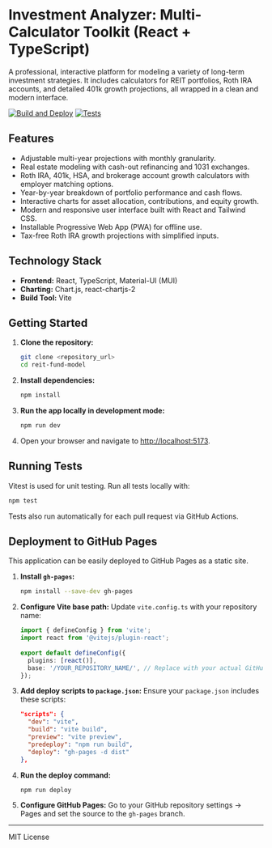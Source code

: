 # Investment Analyzer: Multi-Calculator Toolkit (React + TypeScript)

A professional, interactive platform for modeling a variety of long-term investment strategies. It includes calculators for REIT portfolios, Roth IRA accounts, and detailed 401k growth projections, all wrapped in a clean and modern interface.

[![Build and Deploy](https://github.com/mmostagirbhuiyan/multi-fund-model/actions/workflows/deploy.yml/badge.svg)](https://github.com/mmostagirbhuiyan/multi-fund-model/actions/workflows/deploy.yml)
[![Tests](https://github.com/mmostagirbhuiyan/multi-fund-model/actions/workflows/test.yml/badge.svg)](https://github.com/mmostagirbhuiyan/multi-fund-model/actions/workflows/test.yml)

## Features
- Adjustable multi-year projections with monthly granularity.
- Real estate modeling with cash-out refinancing and 1031 exchanges.
- Roth IRA, 401k, HSA, and brokerage account growth calculators with employer matching options.
- Year-by-year breakdown of portfolio performance and cash flows.
- Interactive charts for asset allocation, contributions, and equity growth.
- Modern and responsive user interface built with React and Tailwind CSS.
- Installable Progressive Web App (PWA) for offline use.
- Tax-free Roth IRA growth projections with simplified inputs.

## Technology Stack
- **Frontend:** React, TypeScript, Material-UI (MUI)
- **Charting:** Chart.js, react-chartjs-2
- **Build Tool:** Vite

## Getting Started

1. **Clone the repository:**
   ```bash
   git clone <repository_url>
   cd reit-fund-model
   ```
2. **Install dependencies:**
   ```bash
   npm install
   ```
3. **Run the app locally in development mode:**
   ```bash
   npm run dev
   ```
4. Open your browser and navigate to [http://localhost:5173](http://localhost:5173).

## Running Tests

Vitest is used for unit testing. Run all tests locally with:
```bash
npm test
```
Tests also run automatically for each pull request via GitHub Actions.

## Deployment to GitHub Pages

This application can be easily deployed to GitHub Pages as a static site.

1. **Install `gh-pages`:**
   ```bash
   npm install --save-dev gh-pages
   ```
2. **Configure Vite base path:**
   Update `vite.config.ts` with your repository name:
   ```typescript
   import { defineConfig } from 'vite';
   import react from '@vitejs/plugin-react';
    
   export default defineConfig({
     plugins: [react()],
     base: '/YOUR_REPOSITORY_NAME/', // Replace with your actual GitHub repository name
   });
   ```
3. **Add deploy scripts to `package.json`:**
   Ensure your `package.json` includes these scripts:
   ```json
   "scripts": {
     "dev": "vite",
     "build": "vite build",
     "preview": "vite preview",
     "predeploy": "npm run build",
     "deploy": "gh-pages -d dist"
   },
   ```
4. **Run the deploy command:**
   ```bash
   npm run deploy
   ```
5. **Configure GitHub Pages:**
   Go to your GitHub repository settings -> Pages and set the source to the `gh-pages` branch.

---

MIT License 
